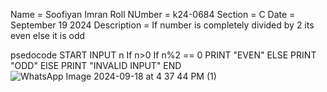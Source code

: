 Name = Soofiyan Imran
Roll NUmber = k24-0684
Section = C
Date = September 19 2024
Description = If number is completely divided by 2 its even else it is odd

psedocode
START
INPUT n
If n>0
  If n%2 == 0
    PRINT "EVEN"
  ELSE
    PRINT "ODD"
ElSE
  PRINT "INVALID INPUT" 
END
![WhatsApp Image 2024-09-18 at 4 37 44 PM (1)](https://github.com/user-attachments/assets/35d75550-97fa-42e0-91d2-56f1de481868)
